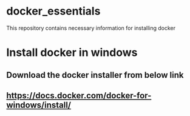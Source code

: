 # docker_essentials
This repository contains necessary information for installing docker

# Install docker in windows
Download the docker installer from below link
---
https://docs.docker.com/docker-for-windows/install/
---


